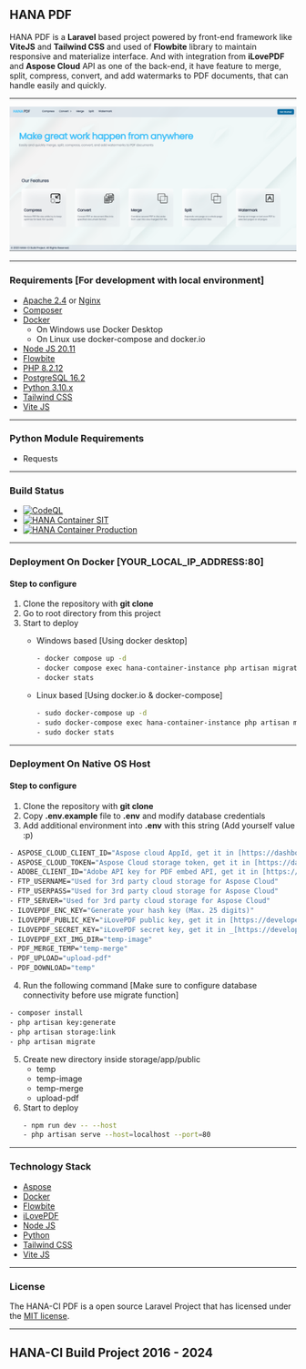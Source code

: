 ## HANA PDF
HANA PDF is a __Laravel__ based project powered by front-end framework like __ViteJS__ and __Tailwind CSS__ and used of __Flowbite__ library to maintain responsive and materialize interface. And with integration from __iLovePDF__ and __Aspose Cloud__ API as one of the back-end, it have feature to merge, split, compress, convert, and add watermarks to PDF documents, that can handle easily and quickly.

---

![HANA](screenshot/1.png)

---

### Requirements [For development with local environment]
- [Apache 2.4](https://httpd.apache.org) or [Nginx](https://www.nginx.com)
- [Composer](http://getcomposer.org/)
- [Docker](https://www.docker.com/)
    * On Windows use Docker Desktop
    * On Linux use docker-compose and docker.io
- [Node JS 20.11](https://nodejs.org/en)
- [Flowbite](https://flowbite.com/)
- [PHP 8.2.12](https://www.php.net/downloads.php)
- [PostgreSQL 16.2](https://www.postgresql.org/)
- [Python 3.10.x](https://www.python.org/downloads/release/python-31011/)
- [Tailwind CSS](https://tailwindcss.com/)
- [Vite JS](https://vitejs.dev/)

---

### Python Module Requirements
- Requests

---

### Build Status
- [![CodeQL](https://github.com/Nicklas373/Hana-PDF/actions/workflows/github-code-scanning/codeql/badge.svg)](https://github.com/Nicklas373/Hana-PDF/actions/workflows/github-code-scanning/codeql)
- [![HANA Container SIT](https://github.com/Nicklas373/Hana-PDF/actions/workflows/docker-sit-env.yml/badge.svg)](https://github.com/Nicklas373/Hana-PDF/actions/workflows/docker-sit-env.yml)
- [![HANA Container Production](https://github.com/Nicklas373/hana-ci-docker-prod/actions/workflows/docker-prod-env.yml/badge.svg)](https://github.com/Nicklas373/hana-ci-docker-prod/actions/workflows/docker-prod-env.yml)

---

### Deployment On Docker [YOUR_LOCAL_IP_ADDRESS:80]
#### Step to configure
1. Clone the repository with __git clone__
2. Go to root directory from this project
3. Start to deploy
    - Windows based [Using docker desktop]
        ```bash
        - docker compose up -d
        - docker compose exec hana-container-instance php artisan migrate
        - docker stats
        ```
    
    - Linux based [Using docker.io & docker-compose]
        ```bash
        - sudo docker-compose up -d
        - sudo docker-compose exec hana-container-instance php artisan migrate
        - sudo docker stats
        ```
---

### Deployment On Native OS Host
#### Step to configure
1. Clone the repository with __git clone__
2. Copy __.env.example__ file to __.env__ and modify database credentials
3. Add additional environment into __.env__ with this string (Add yourself value :p)
````bash
- ASPOSE_CLOUD_CLIENT_ID="Aspose cloud AppId, get it in [https://dashboard.aspose.cloud/]"
- ASPOSE_CLOUD_TOKEN="Aspose Cloud storage token, get it in [https://dashboard.aspose.cloud/]"
- ADOBE_CLIENT_ID="Adobe API key for PDF embed API, get it in [https://developer.adobe.com/document-services/docs/overview/pdf-embed-api/]"
- FTP_USERNAME="Used for 3rd party cloud storage for Aspose Cloud"
- FTP_USERPASS="Used for 3rd party cloud storage for Aspose Cloud"
- FTP_SERVER="Used for 3rd party cloud storage for Aspose Cloud"
- ILOVEPDF_ENC_KEY="Generate your hash key (Max. 25 digits)"
- ILOVEPDF_PUBLIC_KEY="iLovePDF public key, get it in [https://developer.ilovepdf.com/]"
- ILOVEPDF_SECRET_KEY="iLovePDF secret key, get it in _[https://developer.ilovepdf.com/]"
- ILOVEPDF_EXT_IMG_DIR="temp-image"
- PDF_MERGE_TEMP="temp-merge"
- PDF_UPLOAD="upload-pdf"
- PDF_DOWNLOAD="temp"
````
4. Run the following command [Make sure to configure database connectivity before use migrate function]
```bash
- composer install
- php artisan key:generate
- php artisan storage:link
- php artisan migrate
```
5. Create new directory inside storage/app/public
    - temp
    - temp-image
    - temp-merge
    - upload-pdf
6. Start to deploy
    ```bash
    - npm run dev -- --host
    - php artisan serve --host=localhost --port=80
    ```
    
---

### Technology Stack
- [Aspose](https://www.aspose.cloud/)
- [Docker](https://www.docker.com/)
- [Flowbite](https://flowbite.com/)
- [iLovePDF](https://developer.ilovepdf.com/)
- [Node JS](https://nodejs.org/en)
- [Python](https://www.python.org/)
- [Tailwind CSS](https://tailwindcss.com/)
- [Vite JS](https://vitejs.dev/)

---

### License
The HANA-CI PDF is a open source Laravel Project that has licensed under the [MIT license](https://opensource.org/licenses/MIT).

---

## HANA-CI Build Project 2016 - 2024
